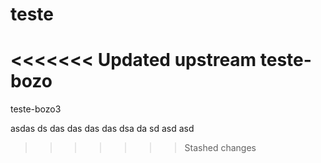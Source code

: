 # teste
<<<<<<< Updated upstream
teste-bozo
=======
teste-bozo3


asdas
ds
das
das
das
das
dsa
da
sd
asd
asd

>>>>>>> Stashed changes
